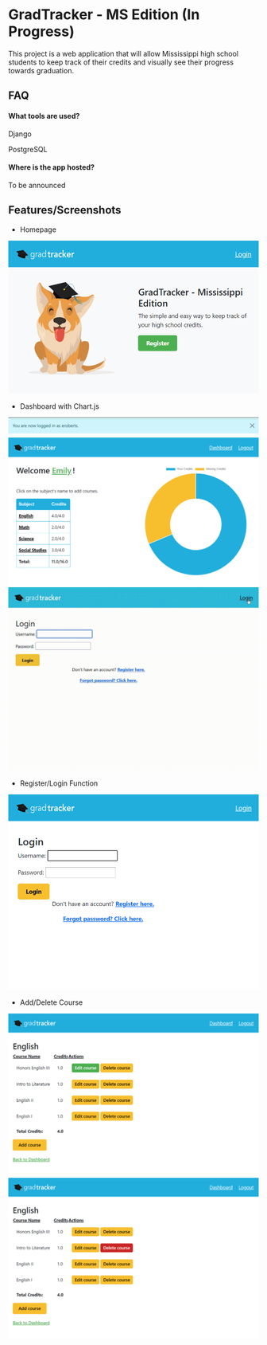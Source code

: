 
# GradTracker - MS Edition (In Progress)

This project is a web application that will allow Mississippi high school students to keep track of their credits and visually see their progress towards graduation.






## FAQ

#### What tools are used?

Django

PostgreSQL

#### Where is the app hosted?

To be announced




## Features/Screenshots
- Homepage

![alt text](screenshots/home.png)
- Dashboard with Chart.js 

![Dashoard Image](screenshots/dashboard.png)
![Dashboard Gif](screenshots/dashboard_gif.gif)
- Register/Login Function

![alt text](screenshots/login.png)
- Add/Delete Course

![alt text](screenshots/add.png)
![alt text](screenshots/delete.png)

